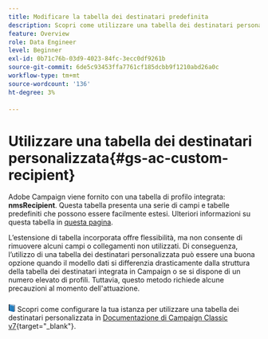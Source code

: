 ```yaml
---
title: Modificare la tabella dei destinatari predefinita
description: Scopri come utilizzare una tabella dei destinatari personalizzata
feature: Overview
role: Data Engineer
level: Beginner
exl-id: 0b71c76b-03d9-4023-84fc-3ecc0df9261b
source-git-commit: 6de5c93453ffa7761cf185dcbb9f1210abd26a0c
workflow-type: tm+mt
source-wordcount: '136'
ht-degree: 3%

---
```


# Utilizzare una tabella dei destinatari personalizzata{#gs-ac-custom-recipient}

Adobe Campaign viene fornito con una tabella di profilo integrata: **nmsRecipient**. Questa tabella presenta una serie di campi e tabelle predefiniti che possono essere facilmente estesi. Ulteriori informazioni su questa tabella in [questa pagina](datamodel.md#ootb-profiles).

L’estensione di tabella incorporata offre flessibilità, ma non consente di rimuovere alcuni campi o collegamenti non utilizzati. Di conseguenza, l’utilizzo di una tabella dei destinatari personalizzata può essere una buona opzione quando il modello dati si differenzia drasticamente dalla struttura della tabella dei destinatari integrata in Campaign o se si dispone di un numero elevato di profili.  Tuttavia, questo metodo richiede alcune precauzioni al momento dell&#39;attuazione.

![](../assets/do-not-localize/book.png) Scopri come configurare la tua istanza per utilizzare una tabella dei destinatari personalizzata in [Documentazione di Campaign Classic v7](https://experienceleague.adobe.com/docs/campaign-classic/using/configuring-campaign-classic/use-a-custom-recipient-table/about-custom-recipient-table.html){target=&quot;_blank&quot;}.